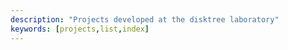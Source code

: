 ```yaml
---
description: "Projects developed at the disktree laboratory"
keywords: [projects,list,index]
---
```

